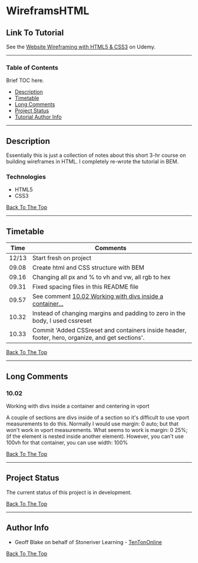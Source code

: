 # WireframsHTML

## Link To Tutorial

See the [Website Wireframing with HTML5 & CSS3]( https://www.udemy.com/course/website-wireframing-with-html5-css3/) on Udemy.

---

### Table of Contents

Brief TOC  here.

- [Description](#description)
- [Timetable](#timetable)
- [Long Comments](#long-comments)
- [Project Status](#project-status)
- [Tutorial Author Info](#author-info)

---

## Description

Essentially this is just a collection of notes about this short 3-hr course on building wireframes in HTML. I completely re-wrote the tutorial in BEM.

### Technologies

- HTML5
- CSS3

[Back To The Top](#wireframeshtml)

---

## Timetable

Time | Comments
-----|---------
12/13| Start fresh on project
09.08 | Create html and CSS structure with BEM
09.16 | Changing all px and % to vh and vw, all rgb to hex
09.31 | Fixed spacing files in this README file
09.57 | See comment [10.02 Working with divs inside a container...](#10.02)
10.32 | Instead of changing margins and padding to zero in the body, I used cssreset
10.33 | Commit 'Added CSSreset and containers inside header, footer, hero, organize, and get sections'.

[Back To The Top](#wireframeshtml)

---

## Long Comments

### 10.02

Working with divs inside a container and centering in vport

A couple of sections are divs inside of a section so it's difficult to use vport measurements to do this. Normally I would use margin: 0 auto; but that won't work in vport measurements. What seems to work is margin: 0 25%; (if the element is nested inside another element). However, you can't use 100vh for that container, you can use width: 100%

[Back To The Top](#wireframeshtml)

---

## Project Status

The current status of this project is in development.

[Back To The Top](#wireframeshtml)

---

## Author Info

- Geoff Blake on behalf of Stoneriver Learning - [TenTonOnline]( https://www.tentononline.com/)

[Back To The Top](#wireframeshtml)
